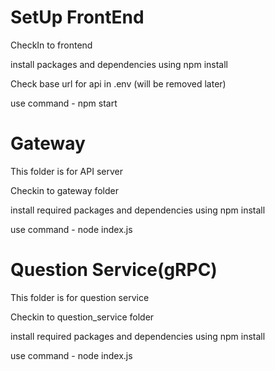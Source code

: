 <h1>SetUp FrontEnd</h1>
<p>CheckIn to frontend</p>
<p>install packages and dependencies using npm install</p>
<p>Check base url for api in .env (will be removed later)</p>
<p>use command - npm start</p>

<h1>Gateway</h1>
<p>This folder is for API server</p>
<p>Checkin to gateway folder</p>
<p>install required packages and dependencies using npm install</p>
<p>use command - node index.js</p>

<h1>Question Service(gRPC)</h1>
<p>This folder is for question service</p>
<p>Checkin to question_service folder</p>
<p>install required packages and dependencies using npm install</p>
<p>use command - node index.js</p>
